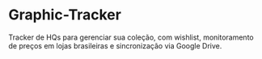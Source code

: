 # Graphic-Tracker
Tracker de HQs para gerenciar sua coleção, com wishlist, monitoramento de preços em lojas brasileiras e sincronização via Google Drive.

